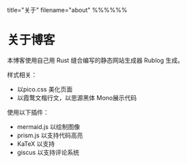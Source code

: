 title="关于"
filename="about"
%%%%%%
# 关于博客

本博客使用自己用 Rust 缝合编写的静态网站生成器 Rublog 生成。

样式相关：

- 以pico.css 美化页面
- 以霞鹜文楷行文，以思源黑体 Mono展示代码

使用以下插件：
- mermaid.js 以绘制图像
- prism.js 以支持代码高亮
- KaTeX 以支持 
- giscus 以支持评论系统